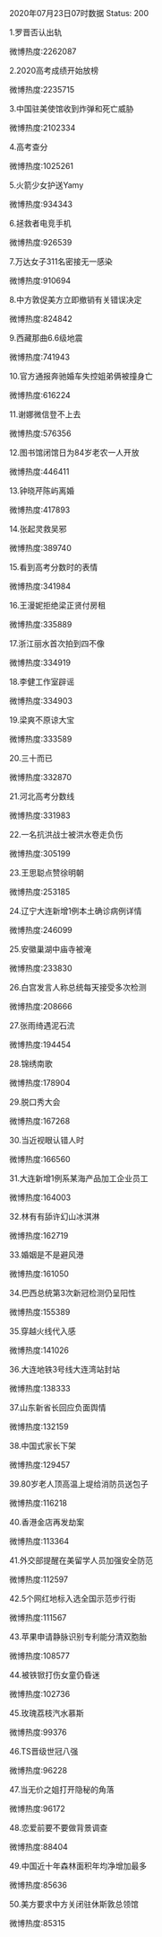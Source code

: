 2020年07月23日07时数据
Status: 200

1.罗晋否认出轨

微博热度:2262087

2.2020高考成绩开始放榜

微博热度:2235715

3.中国驻美使馆收到炸弹和死亡威胁

微博热度:2102334

4.高考查分

微博热度:1025261

5.火箭少女护送Yamy

微博热度:934343

6.拯救者电竞手机

微博热度:926539

7.万达女子311名密接无一感染

微博热度:910694

8.中方敦促美方立即撤销有关错误决定

微博热度:824842

9.西藏那曲6.6级地震

微博热度:741943

10.官方通报奔驰婚车失控姐弟俩被撞身亡

微博热度:616224

11.谢娜微信登不上去

微博热度:576356

12.图书馆闭馆日为84岁老农一人开放

微博热度:446411

13.钟晓芹陈屿离婚

微博热度:417893

14.张起灵救吴邪

微博热度:389740

15.看到高考分数时的表情

微博热度:341984

16.王漫妮拒绝梁正贤付房租

微博热度:335889

17.浙江丽水首次拍到四不像

微博热度:334919

18.李健工作室辟谣

微博热度:334903

19.梁爽不原谅大宝

微博热度:333589

20.三十而已

微博热度:332870

21.河北高考分数线

微博热度:331983

22.一名抗洪战士被洪水卷走负伤

微博热度:305199

23.王思聪点赞徐明朝

微博热度:253185

24.辽宁大连新增1例本土确诊病例详情

微博热度:246099

25.安徽巢湖中庙寺被淹

微博热度:233830

26.白宫发言人称总统每天接受多次检测

微博热度:208666

27.张雨绮遇泥石流

微博热度:194454

28.锦绣南歌

微博热度:178904

29.脱口秀大会

微博热度:167268

30.当近视眼认错人时

微博热度:166560

31.大连新增1例系某海产品加工企业员工

微博热度:164003

32.林有有舔许幻山冰淇淋

微博热度:162719

33.婚姻是不是避风港

微博热度:161050

34.巴西总统第3次新冠检测仍呈阳性

微博热度:155389

35.穿越火线代入感

微博热度:141026

36.大连地铁3号线大连湾站封站

微博热度:138333

37.山东新省长回应负面舆情

微博热度:132159

38.中国式家长下架

微博热度:129457

39.80岁老人顶高温上堤给消防员送包子

微博热度:116218

40.香港金店再发劫案

微博热度:113364

41.外交部提醒在美留学人员加强安全防范

微博热度:112597

42.5个网红地标入选全国示范步行街

微博热度:111567

43.苹果申请静脉识别专利能分清双胞胎

微博热度:108577

44.被铁锨打伤女童仍昏迷

微博热度:102736

45.玫瑰荔枝汽水慕斯

微博热度:99376

46.TS晋级世冠八强

微博热度:96228

47.当无价之姐打开隐秘的角落

微博热度:96172

48.恋爱前要不要做背景调查

微博热度:88404

49.中国近十年森林面积年均净增加最多

微博热度:85636

50.美方要求中方关闭驻休斯敦总领馆

微博热度:85315


